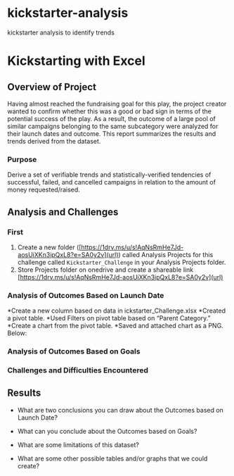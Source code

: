 # kickstarter-analysis
kickstarter analysis to identify trends
# Kickstarting with Excel

## Overview of Project
Having almost reached the fundraising goal for this play, the project creator wanted to confirm whether this was a good or bad sign in terms of the potential success of the play. As a result, the outcome of a large pool of similar campaigns belonging to the same subcategory were analyzed for their launch dates and outcome. This report summarizes the results and trends derived from the dataset.

### Purpose
Derive a set of verifiable trends and statistically-verified tendencies of successful, failed, and cancelled campaigns in relation to the amount of money requested/raised.

## Analysis and Challenges

### First

1. Create a new folder ([https://1drv.ms/u/s!AqNsRmHe7Jd-aosUiXKn3ipQxL8?e=SA0y2v](url)) called Analysis Projects for this challenge called `Kickstarter_Challenge` in your Analysis Projects folder.
2. Store Projects folder on onedrive and create a shareable link [https://1drv.ms/u/s!AqNsRmHe7Jd-aosUiXKn3ipQxL8?e=SA0y2v](url)


### Analysis of Outcomes Based on Launch Date



*Create a new column based on data in ickstarter_Challenge.xlsx
*Created a pivot table.
*Used Filters on pivot table based on “Parent Category.”
*Create a chart from the pivot table.
*Saved and attached chart as a PNG. Below:


### Analysis of Outcomes Based on Goals

### Challenges and Difficulties Encountered

## Results

- What are two conclusions you can draw about the Outcomes based on Launch Date?

- What can you conclude about the Outcomes based on Goals?

- What are some limitations of this dataset?

- What are some other possible tables and/or graphs that we could create?
